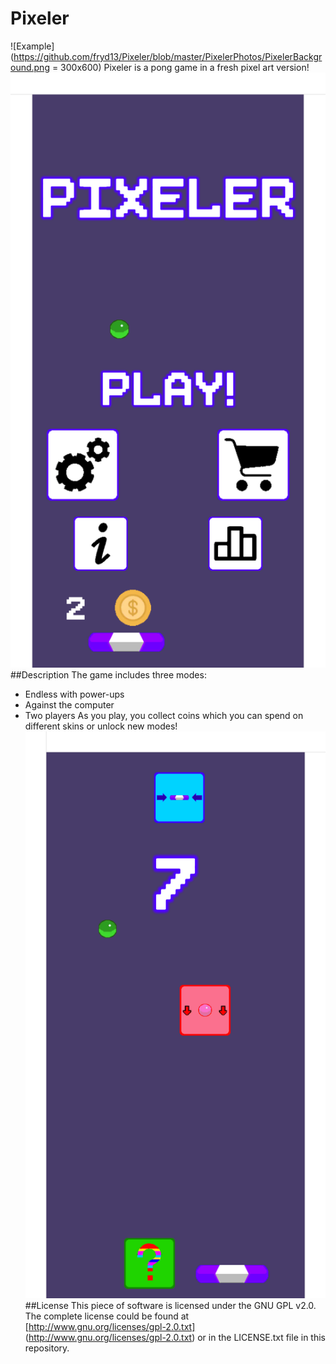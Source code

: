 # Pixeler
![Example](https://github.com/fryd13/Pixeler/blob/master/PixelerPhotos/PixelerBackground.png = 300x600)
Pixeler is a pong game in a fresh pixel art version!
![Example2](https://github.com/fryd13/Pixeler/blob/master/PixelerPhotos/screenshotphonemain.png)
##Description
The game includes three modes:
* Endless with power-ups
* Against the computer
* Two players
As you play, you collect coins which you can spend on different skins or unlock new modes!
![Example3](https://github.com/fryd13/Pixeler/blob/master/PixelerPhotos/screenshotphone.png)
##License
This piece of software is licensed under the GNU GPL v2.0. The complete license could be found at [http://www.gnu.org/licenses/gpl-2.0.txt]
(http://www.gnu.org/licenses/gpl-2.0.txt) or in the LICENSE.txt file in this repository.
